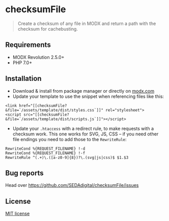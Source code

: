 # checksumFile

> Create a checksum of any file in MODX and return a path with the checksum for cachebusting.


## Requirements

* MODX Revolution 2.5.0+
* PHP 7.0+


## Installation

* Download & install from package manager or directly on [modx.com](https://modx.com/extras/package/checksumFile)
* Update your template to use the snippet when referencing files like this:
```
<link href="[[checksumFile? &file=`/assets/template/dist/styles.css`]]" rel="stylesheet">
<script src="[[checksumFile? &file=`/assets/template/dist/scripts.js`]]"></script>
```
* Update your `.htaccess` with a redirect rule, to make requests with a checksum work. This one works for SVG, JS, CSS – if you need other file endings you need to add those to the `RewriteRule`:
```
RewriteCond %{REQUEST_FILENAME} !-d
RewriteCond %{REQUEST_FILENAME} !-f
RewriteRule ^(.+)\.([a-z0-9]{8})?\.(svg|js|css)$ $1.$3
```


## Bug reports

Head over <https://github.com/SEDAdigital/checksumFile/issues>


## License

[MIT license](LICENSE)
